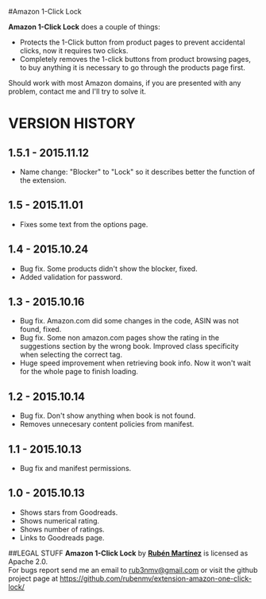 #Amazon 1-Click Lock

**Amazon 1-Click Lock** does a couple of things:
- Protects the 1-Click button from product pages to prevent accidental clicks, now it requires two clicks.
- Completely removes the 1-click buttons from product browsing pages, to buy anything it is necessary to go through the products page first.

Should work with most Amazon domains, if you are presented with any problem, contact me and I'll try to solve it.

VERSION HISTORY
===============
1.5.1 - 2015.11.12
------------------
- Name change: "Blocker" to "Lock" so it describes better the function of the extension. 

1.5 - 2015.11.01
----------------
- Fixes some text from the options page.

1.4 - 2015.10.24
----------------
- Bug fix. Some products didn't show the blocker, fixed.
- Added validation for password.

1.3 - 2015.10.16
----------------
- Bug fix. Amazon.com did some changes in the code, ASIN was not found, fixed.
- Bug fix. Some non amazon.com pages show the rating in the suggestions section by the wrong book. Improved class specificity when selecting the correct tag.
- Huge speed improvement when retrieving book info. Now it won't wait for the whole page to finish loading.
 
1.2 - 2015.10.14
----------------
- Bug fix. Don't show anything when book is not found.
- Removes unnecesary content policies from manifest. 

1.1 - 2015.10.13
----------------
- Bug fix and manifest permissions. 

1.0 - 2015.10.13
----------------
- Shows stars from Goodreads.
- Shows numerical rating.
- Shows number of ratings.
- Links to Goodreads page.

##LEGAL STUFF
**Amazon 1-Click Lock** by <a href="https://twitter.com/rub3nmv">**Rub&eacute;n Mart&iacute;nez**</a> is licensed as Apache 2.0.<br>
For bugs report send me an email to
rub3nmv@gmail.com
or visit the github project page at 
https://github.com/rubenmv/extension-amazon-one-click-lock/

